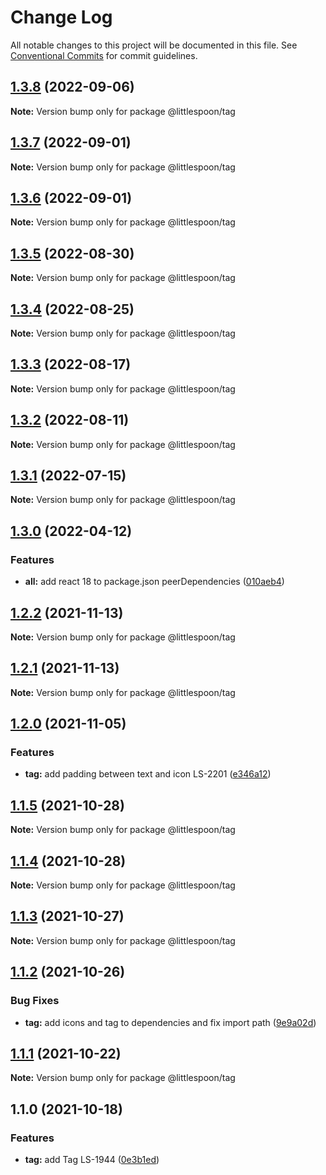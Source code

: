 # Change Log

All notable changes to this project will be documented in this file.
See [Conventional Commits](https://conventionalcommits.org) for commit guidelines.

## [1.3.8](https://github.com/little-spoon-dev/design-system/compare/@littlespoon/tag@1.3.7...@littlespoon/tag@1.3.8) (2022-09-06)

**Note:** Version bump only for package @littlespoon/tag

## [1.3.7](https://github.com/little-spoon-dev/design-system/compare/@littlespoon/tag@1.3.6...@littlespoon/tag@1.3.7) (2022-09-01)

**Note:** Version bump only for package @littlespoon/tag

## [1.3.6](https://github.com/little-spoon-dev/design-system/compare/@littlespoon/tag@1.3.5...@littlespoon/tag@1.3.6) (2022-09-01)

**Note:** Version bump only for package @littlespoon/tag

## [1.3.5](https://github.com/little-spoon-dev/design-system/compare/@littlespoon/tag@1.3.4...@littlespoon/tag@1.3.5) (2022-08-30)

**Note:** Version bump only for package @littlespoon/tag

## [1.3.4](https://github.com/little-spoon-dev/design-system/compare/@littlespoon/tag@1.3.3...@littlespoon/tag@1.3.4) (2022-08-25)

**Note:** Version bump only for package @littlespoon/tag

## [1.3.3](https://github.com/little-spoon-dev/design-system/compare/@littlespoon/tag@1.3.2...@littlespoon/tag@1.3.3) (2022-08-17)

**Note:** Version bump only for package @littlespoon/tag

## [1.3.2](https://github.com/little-spoon-dev/design-system/compare/@littlespoon/tag@1.3.1...@littlespoon/tag@1.3.2) (2022-08-11)

**Note:** Version bump only for package @littlespoon/tag

## [1.3.1](https://github.com/little-spoon-dev/design-system/compare/@littlespoon/tag@1.3.0...@littlespoon/tag@1.3.1) (2022-07-15)

**Note:** Version bump only for package @littlespoon/tag

## [1.3.0](https://github.com/little-spoon-dev/design-system/compare/@littlespoon/tag@1.2.2...@littlespoon/tag@1.3.0) (2022-04-12)

### Features

- **all:** add react 18 to package.json peerDependencies ([010aeb4](https://github.com/little-spoon-dev/design-system/commit/010aeb4320c92dd1747093904b0d82c7743eb8e8))

## [1.2.2](https://github.com/little-spoon-dev/design-system/compare/@littlespoon/tag@1.2.1...@littlespoon/tag@1.2.2) (2021-11-13)

**Note:** Version bump only for package @littlespoon/tag

## [1.2.1](https://github.com/little-spoon-dev/design-system/compare/@littlespoon/tag@1.2.0...@littlespoon/tag@1.2.1) (2021-11-13)

**Note:** Version bump only for package @littlespoon/tag

## [1.2.0](https://github.com/little-spoon-dev/design-system/compare/@littlespoon/tag@1.1.5...@littlespoon/tag@1.2.0) (2021-11-05)

### Features

- **tag:** add padding between text and icon LS-2201 ([e346a12](https://github.com/little-spoon-dev/design-system/commit/e346a12e0c345088fd291865891cc6e4b09f3b74))

## [1.1.5](https://github.com/little-spoon-dev/design-system/compare/@littlespoon/tag@1.1.4...@littlespoon/tag@1.1.5) (2021-10-28)

**Note:** Version bump only for package @littlespoon/tag

## [1.1.4](https://github.com/little-spoon-dev/design-system/compare/@littlespoon/tag@1.1.3...@littlespoon/tag@1.1.4) (2021-10-28)

**Note:** Version bump only for package @littlespoon/tag

## [1.1.3](https://github.com/little-spoon-dev/design-system/compare/@littlespoon/tag@1.1.2...@littlespoon/tag@1.1.3) (2021-10-27)

**Note:** Version bump only for package @littlespoon/tag

## [1.1.2](https://github.com/little-spoon-dev/design-system/compare/@littlespoon/tag@1.1.1...@littlespoon/tag@1.1.2) (2021-10-26)

### Bug Fixes

- **tag:** add icons and tag to dependencies and fix import path ([9e9a02d](https://github.com/little-spoon-dev/design-system/commit/9e9a02dd46571c3aed427e302f83cd56bee3731e))

## [1.1.1](https://github.com/little-spoon-dev/design-system/compare/@littlespoon/tag@1.1.0...@littlespoon/tag@1.1.1) (2021-10-22)

**Note:** Version bump only for package @littlespoon/tag

## 1.1.0 (2021-10-18)

### Features

- **tag:** add Tag LS-1944 ([0e3b1ed](https://github.com/little-spoon-dev/design-system/commit/0e3b1ed91189fa55f675e4e2d6514e6d22b7fb3b))
